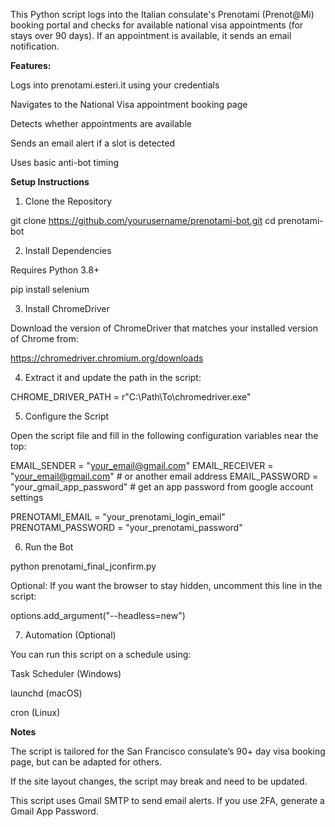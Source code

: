 This Python script logs into the Italian consulate's Prenotami (Prenot@Mi) booking portal and checks for available national visa appointments (for stays over 90 days). If an appointment is available, it sends an email notification.

**Features:**

Logs into prenotami.esteri.it using your credentials

Navigates to the National Visa appointment booking page

Detects whether appointments are available

Sends an email alert if a slot is detected

Uses basic anti-bot timing



**Setup Instructions**

1. Clone the Repository

git clone https://github.com/yourusername/prenotami-bot.git
cd prenotami-bot

2. Install Dependencies

Requires Python 3.8+

pip install selenium

3. Install ChromeDriver

Download the version of ChromeDriver that matches your installed version of Chrome from:

https://chromedriver.chromium.org/downloads

4. Extract it and update the path in the script:

CHROME_DRIVER_PATH = r"C:\Path\To\chromedriver.exe"

5. Configure the Script

Open the script file and fill in the following configuration variables near the top:

EMAIL_SENDER = "your_email@gmail.com"
EMAIL_RECEIVER = "your_email@gmail.com" # or another email address
EMAIL_PASSWORD = "your_gmail_app_password" # get an app password from google account settings

PRENOTAMI_EMAIL = "your_prenotami_login_email"
PRENOTAMI_PASSWORD = "your_prenotami_password"

6. Run the Bot

python prenotami_final_jconfirm.py

Optional: If you want the browser to stay hidden, uncomment this line in the script:

options.add_argument("--headless=new")

7. Automation (Optional)

You can run this script on a schedule using:

Task Scheduler (Windows)

launchd (macOS)

cron (Linux)

**Notes**

The script is tailored for the San Francisco consulate’s 90+ day visa booking page, but can be adapted for others.

If the site layout changes, the script may break and need to be updated.

This script uses Gmail SMTP to send email alerts. If you use 2FA, generate a Gmail App Password.
